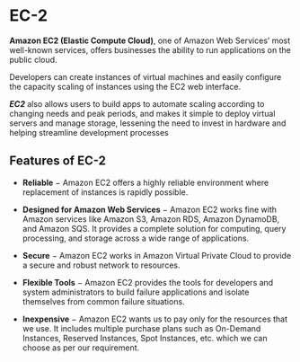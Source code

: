 # EC-2

**Amazon EC2 (Elastic Compute Cloud)**, one of Amazon Web Services’ most well-known services, offers businesses the ability to run applications on the public cloud.

Developers can create instances of virtual machines and easily configure the capacity scaling of instances using the EC2 web interface.

__*EC2*__ also allows users to build apps to automate scaling according to changing needs and peak periods, and makes it simple to deploy virtual servers and manage storage, lessening the need to invest in hardware and helping streamline development processes

## Features of EC-2

- **Reliable** − Amazon EC2 offers a highly reliable environment where replacement of instances is rapidly possible.

- **Designed for Amazon Web Services** − Amazon EC2 works fine with Amazon services like Amazon S3, Amazon RDS, Amazon DynamoDB, and Amazon SQS. It provides a complete solution for computing, query processing, and storage across a wide range of applications.

- **Secure** − Amazon EC2 works in Amazon Virtual Private Cloud to provide a secure and robust network to resources.

- **Flexible Tools** − Amazon EC2 provides the tools for developers and system administrators to build failure applications and isolate themselves from common failure situations.

- **Inexpensive** − Amazon EC2 wants us to pay only for the resources that we use. It includes multiple purchase plans such as On-Demand Instances, Reserved Instances, Spot Instances, etc. which we can choose as per our requirement.
